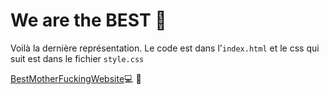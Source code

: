 # We are the BEST :gem:

Voilà la dernière représentation. Le code est dans l'```index.html``` et le css qui suit est dans le fichier ```style.css``` 

[BestMotherFuckingWebsite](https://eimrik.github.io/EimRik-bestmotherfucker.github.io/):computer: :rainbow:
